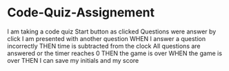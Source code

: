 # Code-Quiz-Assignement
I am taking a code quiz
 Start button as clicked
Questions were answer by click
I am presented with another question
WHEN I answer a question incorrectly
THEN time is subtracted from the clock
All questions are answered or the timer reaches 0
THEN the game is over
WHEN the game is over
THEN I can save my initials and my score